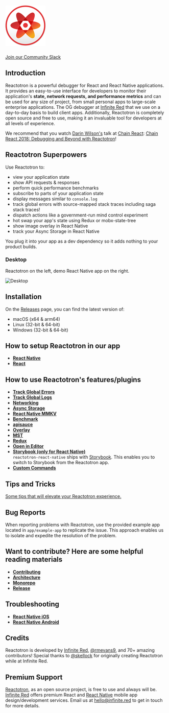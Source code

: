# ![Reactotron Logo](./docs/plugins/images/readme/Reactotron-128.png)

[Join our Community Slack](http://community.infinite.red/)

## Introduction

Reactotron is a powerful debugger for React and React Native applications. It provides an easy-to-use interface for developers to monitor their application's **state, network requests, and performance metrics** and can be used for any size of project, from small personal apps to large-scale enterprise applications. The OG debugger at [Infinite Red](https://infinite.red) that we use on a day-to-day basis to build client apps. Additionally, Reactotron is completely open source and free to use, making it an invaluable tool for developers at all levels of experience.

We recommend that you watch [Darin Wilson's](https://github.com/darinwilson) talk at [Chain React](https://chainreactconf.com/): [Chain React 2018: Debugging and Beyond with Reactotron](https://www.youtube.com/watch?v=UiPo9A9k7xc)!

## Reactotron Superpowers

Use Reactotron to:

- view your application state
- show API requests & responses
- perform quick performance benchmarks
- subscribe to parts of your application state
- display messages similar to `console.log`
- track global errors with source-mapped stack traces including saga stack traces!
- dispatch actions like a government-run mind control experiment
- hot swap your app's state using Redux or mobx-state-tree
- show image overlay in React Native
- track your Async Storage in React Native

You plug it into your app as a dev dependency so it adds nothing to your product builds.

### Desktop

Reactotron on the left, demo React Native app on the right.

![Desktop](./docs/plugins/images/readme/reactotron-demo-app.gif)

## Installation

On the [Releases](https://github.com/infinitered/reactotron/releases?q=reactotron-app&expanded=true) page, you can find the latest version of:

- macOS (x64 & arm64)
- Linux (32-bit & 64-bit)
- Windows (32-bit & 64-bit)

## How to setup Reactotron in our app

- [**React Native**](https://docs.infinite.red/reactotron/quick-start/react-native/)
- [**React**](https://docs.infinite.red/reactotron/quick-start/react-js/)

## How to use Reactotron's features/plugins

- [**Track Global Errors**](https://docs.infinite.red/reactotron/plugins/track-global-errors/)
- [**Track Global Logs**](https://docs.infinite.red/reactotron/plugins/track-global-logs/)
- [**Networking**](https://docs.infinite.red/reactotron/plugins/networking/)
- [**Async Storage**](https://docs.infinite.red/reactotron/plugins/async-storage/)
- [**React Native MMKV**](https://docs.infinite.red/reactotron/plugins/react-native-mmkv/)
- [**Benchmark**](https://docs.infinite.red/reactotron/plugins/benchmark/)
- [**apisauce**](https://docs.infinite.red/reactotron/plugins/apisauce/)
- [**Overlay**](https://docs.infinite.red/reactotron/plugins/overlay/)
- [**MST**](https://docs.infinite.red/reactotron/plugins/mst/)
- [**Redux**](https://docs.infinite.red/reactotron/plugins/redux/)
- [**Open in Editor**](https://docs.infinite.red/reactotron/plugins/open-in-editor/)
- [**Storybook (only for React Native)**](https://docs.infinite.red/reactotron/plugins/storybook/) \
   `reactotron-react-native` ships with [Storybook](https://storybook.js.org/).
  This enables you to switch to Storybook from the Reactotron app.
- [**Custom Commands**](https://docs.infinite.red/reactotron/custom-commands/)

## Tips and Tricks

[Some tips that will elevate your Reactotron experience.](https://docs.infinite.red/reactotron/tips/)

## Bug Reports

When reporting problems with Reactotron, use the provided example app located in `app/example-app` to replicate the issue. This approach enables us to isolate and expedite the resolution of the problem.

## Want to contribute? Here are some helpful reading materials

- [**Contributing**](https://docs.infinite.red/reactotron/contributing/)
- [**Architecture**](https://docs.infinite.red/reactotron/contributing/architecture/)
- [**Monorepo**](https://docs.infinite.red/reactotron/contributing/monorepo/)
- [**Release**](https://docs.infinite.red/reactotron/contributing/releasing/)

## Troubleshooting

- [**React Native iOS**](https://docs.infinite.red/reactotron/troubleshooting/#react-native-ios)
- [**React Native Android**](https://docs.infinite.red/reactotron/troubleshooting/#react-native-android)

## Credits

Reactotron is developed by [Infinite Red](https://infinite.red), [@rmevans9](https://github.com/rmevans9), and 70+ amazing contributors! Special thanks to [@skellock](https://github.com/skellock) for originally creating Reactotron while at Infinite Red.

## Premium Support

[Reactotron](https://infinite.red/reactotron), as an open source project, is free to use and always will be. [Infinite Red](https://infinite.red/) offers premium React and [React Native](https://infinite.red/react-native) mobile app design/development services. Email us at [hello@infinite.red](mailto:hello@infinite.red) to get in touch for more details.
